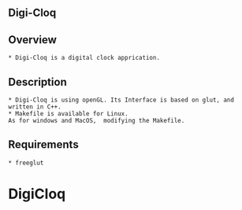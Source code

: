 ## Digi-Cloq
		
## Overview

	* Digi-Cloq is a digital clock apprication.
			
## Description

	* Digi-Cloq is using openGL. Its Interface is based on glut, and written in C++.
	* Makefile is available for Linux. 
	As for windows and MacOS,  modifying the Makefile.
		  
		
## Requirements

	* freeglut


# DigiCloq
